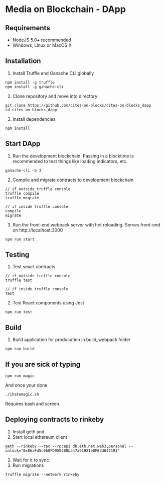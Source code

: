 # Media on Blockchain - DApp

## Requirements

- NodeJS 5.0+ recommended
- Windows, Linux or MacOS X

## Installation

1. Install Truffle and Ganache CLI globally

```
npm install -g truffle
npm install -g ganache-cli
```

2. Clone repository and move into directory

```
git clone https://github.com/cites-on-blocks/cites-on-blocks_dapp
cd cites-on-blocks_dapp
```

3. Install dependencies

```
npm install
```

## Start DApp

1. Run the development blockchain. Passing in a blocktime is recommended to test things like loading indicators, etc.

```
ganache-cli -b 3
```

2. Compile and migrate contracts to development blockchain

```
// if outside truffle console
truffle compile
truffle migrate

// if inside truffle console
compile
migrate
```

3. Run the front-end webpack server with hot reloading. Serves front-end on http://localhost:3000

```
npm run start
```

## Testing

1. Test smart contracts

```
// if outside truffle console
truffle test

// if inside truffle console
test
```

2. Test React components using Jest

```
npm run test
```

## Build

1. Build application for producation in build_webpack folder

```
npm run build
```

## If you are sick of typing

```
npm run magic
```
And once your done
```
./ihatemagic.sh
```
Requires bash and screen. 

## Deploying contracts to rinkeby
1. Install geth and 
1. Start local ethereum client
```
geth --rinkeby --rpc --rpcapi db,eth,net,web3,personal --unlock="0x86aFd5c660FD950200ba47a91921e8FB3d642193"
```
2. Wait for it to sync.
3. Run migrations
```
truffle migrate --network rinkeby
```